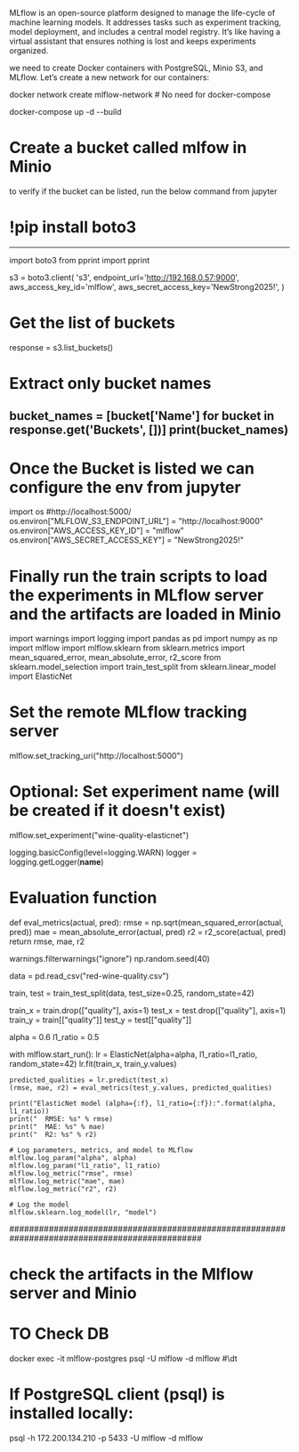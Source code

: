 MLflow is an open-source platform designed to manage the life-cycle of machine learning models. It addresses tasks such as experiment tracking, model deployment, and includes a central model registry. It’s like having a virtual assistant that ensures nothing is lost and keeps experiments organized.

we need to create Docker containers with PostgreSQL, Minio S3, and MLflow.
Let’s create a new network for our containers:

docker network create mlflow-network  #  No need for docker-compose 

docker-compose up -d --build

# Create a bucket called mlfow in Minio 

to verify if the bucket can be listed, run the below command from jupyter
# !pip install boto3
-------------------------------------------------------------------------------------
import boto3
from pprint import pprint

s3 = boto3.client(
    's3',
    endpoint_url='http://192.168.0.57:9000',
    aws_access_key_id='mlflow',
    aws_secret_access_key='NewStrong2025!',
)

# Get the list of buckets
response = s3.list_buckets()
# Extract only bucket names
bucket_names = [bucket['Name'] for bucket in response.get('Buckets', [])]
print(bucket_names)
----------------------------------------------------------------------------------------
# Once the Bucket is listed we can configure the env from jupyter 
import os
#http://localhost:5000/
os.environ["MLFLOW_S3_ENDPOINT_URL"] = "http://localhost:9000"
os.environ["AWS_ACCESS_KEY_ID"] = "mlflow"
os.environ["AWS_SECRET_ACCESS_KEY"] = "NewStrong2025!"

# Finally run the train scripts to load the experiments in MLflow server and the artifacts are loaded in Minio

import warnings
import logging
import pandas as pd
import numpy as np
import mlflow
import mlflow.sklearn
from sklearn.metrics import mean_squared_error, mean_absolute_error, r2_score
from sklearn.model_selection import train_test_split
from sklearn.linear_model import ElasticNet

# Set the remote MLflow tracking server
mlflow.set_tracking_uri("http://localhost:5000")

# Optional: Set experiment name (will be created if it doesn't exist)
mlflow.set_experiment("wine-quality-elasticnet")

logging.basicConfig(level=logging.WARN)
logger = logging.getLogger(__name__)

# Evaluation function
def eval_metrics(actual, pred):
    rmse = np.sqrt(mean_squared_error(actual, pred))
    mae = mean_absolute_error(actual, pred)
    r2 = r2_score(actual, pred)
    return rmse, mae, r2

warnings.filterwarnings("ignore")
np.random.seed(40)

data = pd.read_csv("red-wine-quality.csv")

train, test = train_test_split(data, test_size=0.25, random_state=42)

train_x = train.drop(["quality"], axis=1)
test_x = test.drop(["quality"], axis=1)
train_y = train[["quality"]]
test_y = test[["quality"]]

alpha = 0.6
l1_ratio = 0.5

with mlflow.start_run():
    lr = ElasticNet(alpha=alpha, l1_ratio=l1_ratio, random_state=42)
    lr.fit(train_x, train_y.values)

    predicted_qualities = lr.predict(test_x)
    (rmse, mae, r2) = eval_metrics(test_y.values, predicted_qualities)

    print("ElasticNet model (alpha={:f}, l1_ratio={:f}):".format(alpha, l1_ratio))
    print("  RMSE: %s" % rmse)
    print("  MAE: %s" % mae)
    print("  R2: %s" % r2)

    # Log parameters, metrics, and model to MLflow
    mlflow.log_param("alpha", alpha)
    mlflow.log_param("l1_ratio", l1_ratio)
    mlflow.log_metric("rmse", rmse)
    mlflow.log_metric("mae", mae)
    mlflow.log_metric("r2", r2)

    # Log the model
    mlflow.sklearn.log_model(lr, "model")
###############################################################################################
# check the artifacts in the Mlflow server and Minio

# TO Check DB
docker exec -it mlflow-postgres psql -U mlflow -d mlflow
#\dt

# If PostgreSQL client (psql) is installed locally:
psql -h 172.200.134.210 -p 5433 -U mlflow -d mlflow
